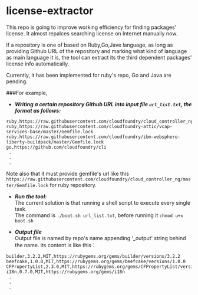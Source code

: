 # license-extractor

This repo is going to improve working efficiency for finding packages' license. It almost repalces searching license on Internet manually now.

If a repository is one of based on Ruby,Go,Jave language, as long as providing Github URL of the repository and marking what kind of language as main language it is, the tool can extract its the third dependent packages' license info automatically.

Currently, it has been implemented for ruby's repo, Go and Java are pending.

###For example,

- ***Writing a certain repository Github URL into input file `url_list.txt`, the format as follows:***    
```
ruby,https://raw.githubusercontent.com/cloudfoundry/cloud_controller_ng/master/Gemfile.lock
ruby,https://raw.githubusercontent.com/cloudfoundry-attic/vcap-services-base/master/Gemfile.lock
ruby,https://raw.githubusercontent.com/cloudfoundry/ibm-websphere-liberty-buildpack/master/Gemfile.lock
go,https://github.com/cloudfoundry/cli
 .
 .
 .
```
Note also that it must provide gemfile's url like this `https://raw.githubusercontent.com/cloudfoundry/cloud_controller_ng/master/Gemfile.lock`  for ruby repository.

- ***Run the tool:***  
The current solution is that running a shell script to execute every single task.  
The command is `./boot.sh url_list.txt`, before running it `chmod u+x boot.sh`  

- ***Output file***  
Output file is named by repo's name appending ‘_output’ string behind the name. its content is like this：  
```
builder,3.2.2,MIT,https://rubygems.org/gems/builder/versions/3.2.2
beefcake,1.0.0,MIT,https://rubygems.org/gems/beefcake/versions/1.0.0
CFPropertyList,2.3.0,MIT,https://rubygems.org/gems/CFPropertyList/versions/2.3.0
i18n,0.7.0,MIT,https://rubygems.org/gems/i18n
 .
 .
 .
```
